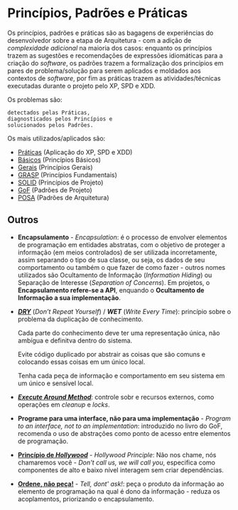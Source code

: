 # Princípios, Padrões e Práticas

Os princípios, padrões e práticas são as bagagens de experiências do desenvolvedor sobre a etapa de Arquitetura - com a adição de _complexidade adicional_ na maioria dos casos: enquanto os princípios trazem as sugestões e recomendações de expressões idiomáticas para a criação do _software_, os padrões trazem a formalização dos princípios em pares de problema/solução para serem aplicados e moldados aos contextos de _software_, por fim as práticas trazem as atividades/técnicas executadas durante o projeto pelo XP, SPD e XDD.

Os problemas são:
```
detectados pelas Práticas,
diagnosticados pelos Princípios e
solucionados pelos Padrões.
```

Os mais utilizados/aplicados são:

* [Práticas](praticas.md) (Aplicação do XP, SPD e XDD)
* [Básicos](basicos.md) (Princípios Básicos)
* [Gerais](gerais.md) (Princípios Gerais)
* [GRASP](grasp.md) (Princípios Fundamentais)
* [SOLID](solid.md) (Princípios de Projeto)
* [GoF](gof.md) (Padrões de Projeto)
* [POSA](posa.md) (Padrões de Arquitetura)

## Outros

* **Encapsulamento** - _Encapsulation_: é o processo de envolver elementos de programação em entidades abstratas, com o objetivo de proteger a informação (em meios controlados) de ser utilizada incorretamente, assim separando o tipo de sua classe, ou seja, os dados de seu comportamento ou também o que fazer de como fazer - outros nomes utilizados são Ocultamento de Informação (_Information Hiding_) ou Separação de Interesse (_Separation of Concerns_). Em projetos, o **Encapsulamento refere-se a API**, enquando o **Ocultamento de Informação a sua implementação**.

* [_**DRY**_](http://c2.com/cgi/wiki?DontRepeatYourself "Dont Repeat Yourself") (_Don’t Repeat Yourself_) / _**WET**_ (_Write Every Time_): princípio sobre o problema da duplicação de conhecimento.

  Cada parte do conhecimento deve ter uma representação única, não ambígua e definitva dentro do sistema.

  Evite código duplicado por abstrair as coisas que são comuns e colocando essas coisas em um único local.

  Tenha cada peça de informação e comportamento em seu sistema em um único e sensível local.

* [_**Execute Around Method**_](http://c2.com/cgi/wiki?ExecuteAroundMethod "Execute Around Method"): controle sobr  e recursos externos, como operações em _cleanup_ e _locks_.

* **Programe para uma interface, não para uma implementação** - _Program to an interface, not to an implementation_: introduzido no livro do GoF, recomenda o uso de abstrações como ponto de acesso entre elementos de programação.

* [**Princípio de _Hollywood_**](http://wiki.c2.com/?HollywoodPrinciple) - _Hollywood Principle_: Não nos chame, nós chamaremos você - _Don't call us, we will call you_, especifica como componentes de alto e baixo nível interagem sem criar dependências.

* [**Ordene, não peça!**](http://wiki.c2.com/?TellDontAsk) - _Tell, dont' ask!_: peça o produto da informação ao elemento de programação na qual é dono da informação - reduza os acoplamentos, priorizando o encapsulamento.

